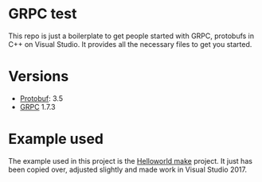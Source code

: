 # GRPC test

This repo is just a boilerplate to get people started with GRPC, protobufs in C++ on Visual Studio. It provides all the necessary files to get you started.


# Versions

- [Protobuf](https://github.com/google/protobuf/releases): 3.5
- [GRPC](https://github.com/grpc/grpc/releases) 1.7.3

# Example used

The example used in this project is the [Helloworld make](https://github.com/grpc/grpc/tree/master/examples/cpp/helloworld) project. It just has been copied over, adjusted slightly and made work in Visual Studio 2017.